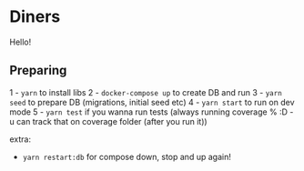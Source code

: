 # Diners

Hello!

## Preparing

1 - `yarn` to install libs
2 - `docker-compose up` to create DB and run
3 - `yarn seed` to prepare DB (migrations, initial seed etc)
4 - `yarn start` to run on dev mode
5 - `yarn test` if you wanna run tests (always running coverage % :D - u can track that on coverage folder (after you run it))

extra:

- `yarn restart:db` for compose down, stop and up again!
